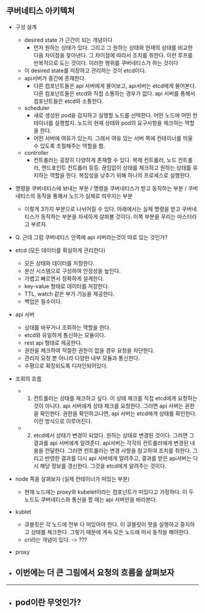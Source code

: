 
## 쿠버네티스 아키텍처

- 구성 설계 
	- desired state 가 근간이 되는 개념이다
		- 먼저 원하는 상태가 있다. 그리고 그 원하는 상태와 현재의 상태를 비교한 다음 차이점을 찾아낸다. 그 차이점에 따라서 조치를 취한다. 이런 루프를 반복적으로 도는 것이다. 이러한 행위를 쿠버네티스가 하는 것이다 
	- 이 desired state를 저장하고 관리하는 것이 etcd이다. 
	- api서버가 중간에 존재한다. 
		- 다른 컴포넌트들은 api 서버에게 물어보고, api서버는 etcd에게 물어본다. 다른 컴포넌트들은 etcd와 직접 소통하는 경우가 없다. api 서버를 통해서 컴포넌트들은 etcd와 소통한다. 
	- scheduler 
		- 새로 생성된 pod을 감지하고 실행할 노드를 선택한다. 어떤 노드에 어떤 컨테이너를 실행할지. 노드의 현재 상태와 pod의 요구사항을 체크하는 역할을 한다. 
		- 어떤 서버에 여유가 있는지. 그래서 여유 있는 서버 쪽에 컨테이너를 띄울 수 있도록 조절해주는 역할을 함. 
	- controller 
		- 컨트롤러는 굉장히 다양하게 존재할 수 있다. 복제 컨트롤러, 노드 컨트롤러, 엔드포인트 컨트롤러 등등. 끊임없이 상태를 체크하고 원하는 상태를 유지하는 역할을 한다. 복잡성을 낮추기 위해 하나의 프로세스로 실행한다. 

- 명령을 쿠버네티스에 보내는 부분 / 명령을 쿠버네티스가 받고 동작하는 부분 / 쿠버네티스의 동작을 통해서 노드가 실제로 띄우지는 부분
	- 이렇게 3가지 부분으로 나뉘어질 수 있다. 아래에서는 실제 명령을 받고 쿠버네티스가 동작하는 부분을 자세하게 살펴볼 것이다. 이쪽 부분을 우리는 마스터라고 부르자. 

- Q. 근데 그럼 쿠버네티스 안쪽에 api 서버라는것이 따로 있는 것인가? 

- etcd (모든 데이터를 확실하게 관리한다)
	- 모든 상태와 데이터를 저장한다.
	- 분산 시스템으로 구성하여 안정성을 높인다.
	- 가볍고 빠르면서 정확하게 설계한다.
	- key-value 형태로 데이터를 저장한다.
	- TTL, watch 같은 부가 기능을 제공한다. 
	- 백업은 필수이다. 
- api 서버
	- 상태를 바꾸거나 조회하는 역할을 한다.
	- etcd와 유일하게 통신하는 모듈이다.
	- rest api 형태로 제공한다.
	- 권한을 체크하여 적절한 권한이 없을 경우 요청을 차단한다.
	- 관리자 요청 뿐 아니라 다양한 내부 모듈과 통신한다. 
	- 수평으로 확장되도록 디자인되어있다. 


- 조회의 흐름
	- 1) 컨트롤러는 상태를 체크하고 싶다. 이 상태 체크를 직접 etcd에게 요청하는 것이 아니다. api 서버에게 상태 체크를 요청한다. 그러면 api 서버는 권한을 확인한다. 권한을 확인하고나면, api 서버는 etcd에게 상태를 확인한다. 이런 방식으로 이루어진다.
	- 2) etcd에서 상태가 변경이 되었다. 원하는 상태로 변경된 것이다. 그러면 그 결과를 api 서버에게 알려준다. api서버는 각각의 컨트롤러에게 변경된 내용을 전달한다. 그러면 컨트롤러는 변경 사항을 참고하여 조치를 취한다. 그리고 반영한 결과를 다시 api 서버에게 알려주고, 결과를 받은 api서버는 다시 해당 정보를 갱신한다. 그것을 etcd에게 알려주는 것이다. 

- node 쪽을 살펴보자 (실제 컨테이너가 떠있는 부분)
	- 현재 노드에는 proxy와 kubelet이라는 컴포넌트가 떠있다고 가정하다. 이 두 노드도 쿠버네티스와 통신을 할 때는 api 서버만을 바라본다. 


- kublet 
	- 큐블릿은 각 노드에 전부 다 떠있어야 한다. 이 큐블릿이 팟을 실행하고 중지하고 상태를 체크한다. 그렇기 때문에 계속 모든 노드에 떠서 동작을 해야한다. 
	- cri라는 개념이 있다. -> ??? 
- proxy 


- 이번에는 더 큰 그림에서 요청의 흐름을 살펴보자
	- 

---
- pod이란 무엇인가?
	- 